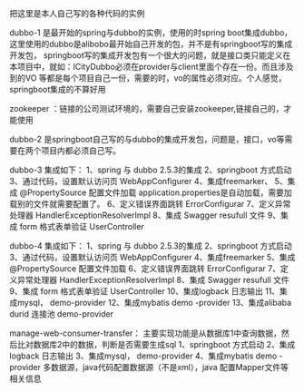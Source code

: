 把这里是本人自己写的各种代码的实例

dubbo-1 是最开始的spring与dubbo的实例，使用的时spring boot集成dubbo，这里使用的dubbo是alibobo最开始自己开发的包，并不是有springboot写的集成开发包，
        springboot写的集成开发包有一个很大的问题，就是接口类只能定义在本项目中，就如：ICityDubbo必须在provider与client里面个存在一份。而且涉及到的VO         等都是每个项目自己一份，需要的时，vo的属性必须对应。个人感觉，springboot集成的不算好用
        
   zookeeper ：链接的公司测试环境的，需要自己安装zookeeper,链接自己的，才能使用
   
dubbo-2 是springboot自己写的与dubbo的集成开发包，问题是，接口，vo等需要在两个项目内都必须自己写。

dubbo-3 集成如下：
        1、spring 与 dubbo 2.5.3的集成
        2、springboot 方式启动
        3、通过代码，设置默认访问页  WebAppConfigurer
        4、集成freemarker、
        5、集成 @PropertySource  配置文件加载  application.properties是自动加载，需要加载别的文件就需要配置了。
        6、定义错误界面跳转 ErrorConfigurar
        7、定义异常处理器 HandlerExceptionResolverImpl
        8、集成 Swagger    resufull 文件
        9、集成 form 格式表单验证   UserController
        
dubbo-4 集成如下：
        1、spring 与 dubbo 2.5.3的集成
        2、springboot 方式启动
        3、通过代码，设置默认访问页  WebAppConfigurer
        4、集成freemarker
        5、集成 @PropertySource  配置文件加载
        6、定义错误界面跳转 ErrorConfigurar
        7、定义异常处理器 HandlerExceptionResolverImpl
        8、集成 Swagger    resufull 文件
        9、集成 form 格式表单验证   UserController
        10、集成logback 日志输出
        11、集成mysql，  demo-provider
        12、集成mybatis demo -provider
        13、集成alibaba  durid 连接池  demo-provider
        
manage-web-consumer-transfer：
        主要实现功能是从数据库1中查询数据，然后比对数据库2中的数据，判断是否需要生成sql
        1、springboot 方式启动
        2、集成logback 日志输出
        3、集成mysql，  demo-provider
        4、集成mybatis demo -provider  多数据源，java代码配置数据源（不是xml），java 配置Mapper文件等相关信息

        

        
